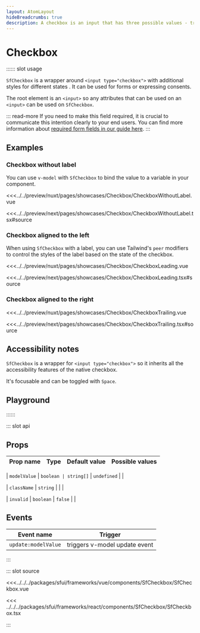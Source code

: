 ```yaml
---
layout: AtomLayout
hideBreadcrumbs: true
description: A checkbox is an input that has three possible values - true, false, or indeterminate. When an indeterminate value is not used, these are effectively boolean checkboxes.
---
```

# Checkbox

:::::: slot usage

`SfCheckbox` is a wrapper around `<input type="checkbox">` with additional styles for different states . It can be used for forms or expressing consents. 

The root element is an `<input>` so any attributes that can be used on an `<input>` can be used on `SfCheckbox`.

::: read-more
If you need to make this field required, it is crucial to communicate this intention clearly to your end users. You can find more information about [required form fields in our guide here](../blocks/FormFields.html).
:::

## Examples

### Checkbox without label

<!-- vue -->
You can use `v-model` with `SfCheckbox` to bind the value to a variable in your component.
<!-- end vue -->

<Showcase showcase-name="Checkbox/CheckboxWithoutLabel">

<!-- vue -->
<<<../../preview/nuxt/pages/showcases/Checkbox/CheckboxWithoutLabel.vue
<!-- end vue -->
<!-- react -->
<<<../../preview/next/pages/showcases/Checkbox/CheckboxWithoutLabel.tsx#source
<!-- end react -->
</Showcase>

### Checkbox aligned to the left

When using `SfCheckbox` with a label, you can use Tailwind's `peer` modifiers to control the styles of the label based on the state of the checkbox.

<Showcase showcase-name="Checkbox/CheckboxLeading">

<!-- vue -->
<<<../../preview/nuxt/pages/showcases/Checkbox/CheckboxLeading.vue
<!-- end vue -->
<!-- react -->
<<<../../preview/next/pages/showcases/Checkbox/CheckboxLeading.tsx#source
<!-- end react -->
</Showcase>

### Checkbox aligned to the right

<Showcase showcase-name="Checkbox/CheckboxTrailing">

<!-- vue -->
<<<../../preview/nuxt/pages/showcases/Checkbox/CheckboxTrailing.vue
<!-- end vue -->
<!-- react -->
<<<../../preview/next/pages/showcases/Checkbox/CheckboxTrailing.tsx#source
<!-- end react -->
</Showcase>

## Accessibility notes

`SfCheckbox` is a wrapper for `<input type="checkbox">` so it inherits all the accessibility features of the native checkbox.

It's focusable and can be toggled with `Space`.

## Playground

<Generate style="height: 450px" />

::::::

::: slot api

## Props

| Prop name    | Type                     | Default value | Possible values                        |
| ------------ | ------------------------ | ------------- | -------------------------------------- |
<!-- vue -->
| `modelValue`   | `boolean | string[]`       | `undefined`     |                                        |
<!-- end vue -->
<!-- react -->
| `className`    | `string`                   |               |                                        |
<!-- end react -->
| `invalid`      | `boolean`                  | `false`         |                                        |

<!-- vue -->
## Events

| Event name        | Trigger                       |
| ----------------- | ----------------------------- |
| `update:modelValue` | triggers v-model update event |
<!-- end vue -->

:::

::: slot source
<SourceCode>
<!-- vue -->
<<<../../../packages/sfui/frameworks/vue/components/SfCheckbox/SfCheckbox.vue
<!-- end vue -->
<!-- react -->
<<< ../../../packages/sfui/frameworks/react/components/SfCheckbox/SfCheckbox.tsx
<!-- end react -->
</SourceCode>
:::

